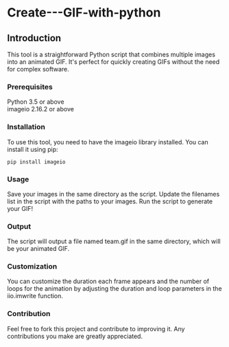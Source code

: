 # Create---GIF-with-python
<!DOCTYPE html>
<html lang="en">
<head>
  <meta charset="UTF-8">
  <meta name="viewport" content="width=device-width, initial-scale=1.0">
  <title>Animated GIF Tool</title>
  <style>
    <h2> { font-size: 24px; color: #333; margin-bottom: 10px; }</h2>
    <h3> { font-size: 20px; color: #666; margin-bottom: 5px; }</h3>
    <p> { font-size: 16px; color: #444; }</p>
  </style>
</head>
<body>
  <div>
    <h2>Introduction</h2>
    <p>This tool is a straightforward Python script that combines multiple images into an animated GIF. It's perfect for quickly creating GIFs without the need for complex software.</p>
  </div>

  <div>
    <h3>Prerequisites</h3>
    <p>Python 3.5 or above<br>imageio 2.16.2 or above</p>
  </div>

  <div>
    <h3>Installation</h3>
    <p>To use this tool, you need to have the imageio library installed. You can install it using pip:</p>
    <code>pip install imageio</code>
  </div>

  <div>
    <h3>Usage</h3>
    <p>Save your images in the same directory as the script. Update the filenames list in the script with the paths to your images. Run the script to generate your GIF!</p>
  </div>

  <div>
    <h3>Output</h3>
    <p>The script will output a file named team.gif in the same directory, which will be your animated GIF.</p>
  </div>

  <div>
    <h3>Customization</h3>
    <p>You can customize the duration each frame appears and the number of loops for the animation by adjusting the duration and loop parameters in the iio.imwrite function.</p>
  </div>

  <div>
    <h3>Contribution</h3>
    <p>Feel free to fork this project and contribute to improving it. Any contributions you make are greatly appreciated.</p>
  </div>
</body>
</html>
